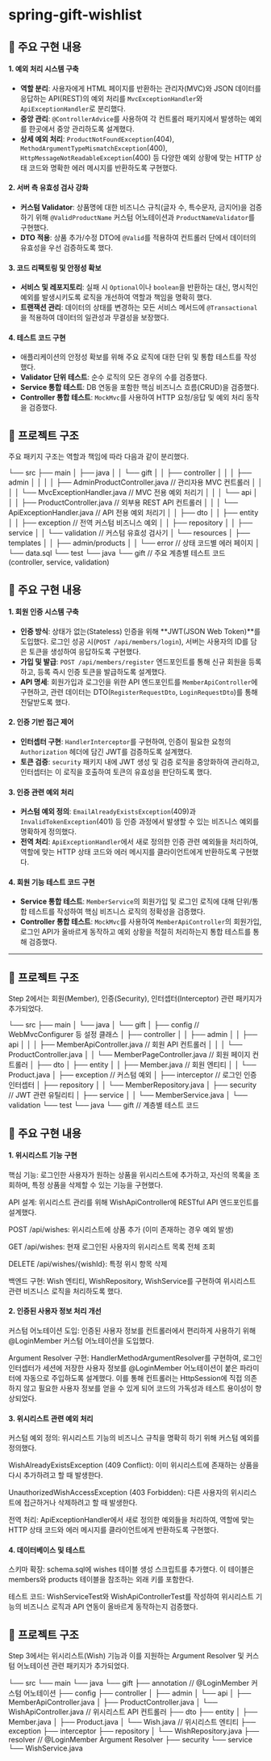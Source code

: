 # spring-gift-wishlist

## 🎁 주요 구현 내용

#### 1. 예외 처리 시스템 구축
- **역할 분리**: 사용자에게 HTML 페이지를 반환하는 관리자(MVC)와 JSON 데이터를 응답하는 API(REST)의 예외 처리를 `MvcExceptionHandler`와 `ApiExceptionHandler`로 분리했다.
- **중앙 관리**: `@ControllerAdvice`를 사용하여 각 컨트롤러 패키지에서 발생하는 예외를 한곳에서 중앙 관리하도록 설계했다.
- **상세 예외 처리**: `ProductNotFoundException`(404), `MethodArgumentTypeMismatchException`(400), `HttpMessageNotReadableException`(400) 등 다양한 예외 상황에 맞는 HTTP 상태 코드와 명확한 에러 메시지를 반환하도록 구현했다.

#### 2. 서버 측 유효성 검사 강화
- **커스텀 Validator**: 상품명에 대한 비즈니스 규칙(글자 수, 특수문자, 금지어)을 검증하기 위해 `@ValidProductName` 커스텀 어노테이션과 `ProductNameValidator`를 구현했다.
- **DTO 적용**: 상품 추가/수정 DTO에 `@Valid`를 적용하여 컨트롤러 단에서 데이터의 유효성을 우선 검증하도록 했다.

#### 3. 코드 리팩토링 및 안정성 확보
- **서비스 및 레포지토리**: 실패 시 `Optional`이나 `boolean`을 반환하는 대신, 명시적인 예외를 발생시키도록 로직을 개선하여 역할과 책임을 명확히 했다.
- **트랜잭션 관리**: 데이터의 상태를 변경하는 모든 서비스 메서드에 `@Transactional`을 적용하여 데이터의 일관성과 무결성을 보장했다.

#### 4. 테스트 코드 구현
- 애플리케이션의 안정성 확보를 위해 주요 로직에 대한 단위 및 통합 테스트를 작성했다.
- **Validator 단위 테스트**: 순수 로직의 모든 경우의 수를 검증했다.
- **Service 통합 테스트**: DB 연동을 포함한 핵심 비즈니스 흐름(CRUD)을 검증했다.
- **Controller 통합 테스트**: `MockMvc`를 사용하여 HTTP 요청/응답 및 예외 처리 동작을 검증했다.


## 📂 프로젝트 구조

주요 패키지 구조는 역할과 책임에 따라 다음과 같이 분리했다.


└── src
├── main
│   ├── java
│   │   └── gift
│   │       ├── controller
│   │       │   ├── admin
│   │       │   │   ├── AdminProductController.java  // 관리자용 MVC 컨트롤러
│   │       │   │   └── MvcExceptionHandler.java     // MVC 전용 예외 처리기
│   │       │   └── api
│   │       │       ├── ProductController.java       // 외부용 REST API 컨트롤러
│   │       │       └── ApiExceptionHandler.java     // API 전용 예외 처리기
│   │       ├── dto
│   │       ├── entity
│   │       ├── exception  // 전역 커스텀 비즈니스 예외
│   │       ├── repository
│   │       ├── service
│   │       └── validation // 커스텀 유효성 검사기
│   └── resources
│       ├── templates
│       │   ├── admin/products
│       │   └── error      // 상태 코드별 에러 페이지
│       └── data.sql
└── test
└── java
└── gift           // 주요 계층별 테스트 코드 (controller, service, validation)

## 🎁 주요 구현 내용

#### 1. 회원 인증 시스템 구축
- **인증 방식**: 상태가 없는(Stateless) 인증을 위해 **JWT(JSON Web Token)**를 도입했다. 로그인 성공 시(`POST /api/members/login`), 서버는 사용자의 ID를 담은 토큰을 생성하여 응답하도록 구현했다.
- **가입 및 발급**: `POST /api/members/register` 엔드포인트를 통해 신규 회원을 등록하고, 등록 즉시 인증 토큰을 발급하도록 설계했다.
- **API 명세**: 회원가입과 로그인을 위한 API 엔드포인트를 `MemberApiController`에 구현하고, 관련 데이터는 DTO(`RegisterRequestDto`, `LoginRequestDto`)를 통해 전달받도록 했다.

#### 2. 인증 기반 접근 제어
- **인터셉터 구현**: `HandlerInterceptor`를 구현하여, 인증이 필요한 요청의 `Authorization` 헤더에 담긴 JWT를 검증하도록 설계했다.
- **토큰 검증**: `security` 패키지 내에 JWT 생성 및 검증 로직을 중앙화하여 관리하고, 인터셉터는 이 로직을 호출하여 토큰의 유효성을 판단하도록 했다.

#### 3. 인증 관련 예외 처리
- **커스텀 예외 정의**: `EmailAlreadyExistsException`(409)과 `InvalidTokenException`(401) 등 인증 과정에서 발생할 수 있는 비즈니스 예외를 명확하게 정의했다.
- **전역 처리**: `ApiExceptionHandler`에서 새로 정의한 인증 관련 예외들을 처리하여, 역할에 맞는 HTTP 상태 코드와 에러 메시지를 클라이언트에게 반환하도록 구현했다.

#### 4. 회원 기능 테스트 코드 구현
- **Service 통합 테스트**: `MemberService`의 회원가입 및 로그인 로직에 대해 단위/통합 테스트를 작성하여 핵심 비즈니스 로직의 정확성을 검증했다.
- **Controller 통합 테스트**: `MockMvc`를 사용하여 `MemberApiController`의 회원가입, 로그인 API가 올바르게 동작하고 예외 상황을 적절히 처리하는지 통합 테스트를 통해 검증했다.
---

## 📂 프로젝트 구조

Step 2에서는 회원(Member), 인증(Security), 인터셉터(Interceptor) 관련 패키지가 추가되었다.

└── src
├── main
│   └── java
│       └── gift
│           ├── config       // WebMvcConfigurer 등 설정 클래스
│           ├── controller
│           │   ├── admin
│           │   ├── api
│           │   │   ├── MemberApiController.java // 회원 API 컨트롤러
│           │   │   └── ProductController.java
│           │   └── MemberPageController.java  // 회원 페이지 컨트롤러
│           ├── dto
│           ├── entity
│           │   ├── Member.java  // 회원 엔티티
│           │   └── Product.java
│           ├── exception    // 커스텀 예외
│           ├── interceptor  // 로그인 인증 인터셉터
│           ├── repository
│           │   └── MemberRepository.java
│           ├── security     // JWT 관련 유틸리티
│           ├── service
│           │   └── MemberService.java
│           └── validation
└── test
└── java
└── gift           // 계층별 테스트 코드


## 🎁 주요 구현 내용

#### 1. 위시리스트 기능 구현
   핵심 기능: 로그인한 사용자가 원하는 상품을 위시리스트에 추가하고, 자신의 목록을 조회하며, 특정 상품을 삭제할 수 있는 기능을 구현했다.

API 설계: 위시리스트 관리를 위해 WishApiController에 RESTful API 엔드포인트를 설계했다.

POST /api/wishes: 위시리스트에 상품 추가 (이미 존재하는 경우 예외 발생)

GET /api/wishes: 현재 로그인된 사용자의 위시리스트 목록 전체 조회

DELETE /api/wishes/{wishId}: 특정 위시 항목 삭제

백엔드 구현: Wish 엔티티, WishRepository, WishService를 구현하여 위시리스트 관련 비즈니스 로직을 처리하도록 했다.

#### 2. 인증된 사용자 정보 처리 개선
   커스텀 어노테이션 도입: 인증된 사용자 정보를 컨트롤러에서 편리하게 사용하기 위해 @LoginMember 커스텀 어노테이션을 도입했다.

Argument Resolver 구현: HandlerMethodArgumentResolver를 구현하여, 로그인 인터셉터가 세션에 저장한 사용자 정보를 @LoginMember 어노테이션이 붙은 파라미터에 자동으로 주입하도록 설계했다. 이를 통해 컨트롤러는 HttpSession에 직접 의존하지 않고 필요한 사용자 정보를 얻을 수 있게 되어 코드의 가독성과 테스트 용이성이 향상되었다.

#### 3. 위시리스트 관련 예외 처리
   커스텀 예외 정의: 위시리스트 기능의 비즈니스 규칙을 명확히 하기 위해 커스텀 예외를 정의했다.

WishAlreadyExistsException (409 Conflict): 이미 위시리스트에 존재하는 상품을 다시 추가하려고 할 때 발생한다.

UnauthorizedWishAccessException (403 Forbidden): 다른 사용자의 위시리스트에 접근하거나 삭제하려고 할 때 발생한다.

전역 처리: ApiExceptionHandler에서 새로 정의한 예외들을 처리하여, 역할에 맞는 HTTP 상태 코드와 에러 메시지를 클라이언트에게 반환하도록 구현했다.

#### 4. 데이터베이스 및 테스트
   스키마 확장: schema.sql에 wishes 테이블 생성 스크립트를 추가했다. 이 테이블은 members와 products 테이블을 참조하는 외래 키를 포함한다.

테스트 코드: WishServiceTest와 WishApiControllerTest를 작성하여 위시리스트 기능의 비즈니스 로직과 API 연동이 올바르게 동작하는지 검증했다.

## 📂 프로젝트 구조
Step 3에서는 위시리스트(Wish) 기능과 이를 지원하는 Argument Resolver 및 커스텀 어노테이션 관련 패키지가 추가되었다.

└── src
└── main
└── java
└── gift
├── annotation   // @LoginMember 커스텀 어노테이션
├── config
├── controller
│   ├── admin
│   └── api
│       ├── MemberApiController.java
│       ├── ProductController.java
│       └── WishApiController.java   // 위시리스트 API 컨트롤러
├── dto
├── entity
│   ├── Member.java
│   ├── Product.java
│   └── Wish.java      // 위시리스트 엔티티
├── exception
├── interceptor
├── repository
│   └── WishRepository.java
├── resolver     // @LoginMember Argument Resolver
├── security
└── service
└── WishService.java